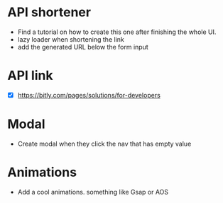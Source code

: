 # API shortener 
- Find a tutorial on how to create this one after finishing the whole UI. 
- lazy loader when shortening the link
- add the generated URL below the form input
# API link
- [x] https://bitly.com/pages/solutions/for-developers
# Modal 
- Create modal when they click the nav that has empty value 

# Animations 
- Add a cool animations. something like Gsap or AOS